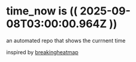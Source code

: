 # time_now is (( 2025-09-08T03:00:00.964Z ))

an automated repo that shows the currnent time

inspired by [breakingheatmap](https://github.com/breakingheatmap/breakingheatmap)